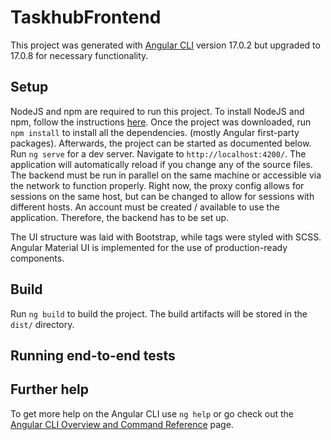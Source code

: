 # TaskhubFrontend

This project was generated with [Angular CLI](https://github.com/angular/angular-cli) version 17.0.2 but upgraded to 17.0.8 for necessary functionality.

## Setup

NodeJS and npm are required to run this project. To install NodeJS and npm, follow the instructions [here](https://docs.npmjs.com/downloading-and-installing-node-js-and-npm).
Once the project was downloaded, run `npm install` to install all the dependencies. (mostly Angular first-party packages).
Afterwards, the project can be started as documented below.
Run `ng serve` for a dev server. Navigate to `http://localhost:4200/`. The application will automatically reload if you change any of the source files.
The backend must be run in parallel on the same machine or accessible via the network to function properly.
Right now, the proxy config allows for sessions on the same host, but can be changed to allow for sessions with different hosts.
An account must be created / available to use the application. Therefore, the backend has to be set up.

The UI structure was laid with Bootstrap, while tags were styled with SCSS.
Angular Material UI is implemented for the use of production-ready components.

## Build

Run `ng build` to build the project. The build artifacts will be stored in the `dist/` directory.

## Running end-to-end tests

## Further help

To get more help on the Angular CLI use `ng help` or go check out the [Angular CLI Overview and Command Reference](https://angular.io/cli) page.
